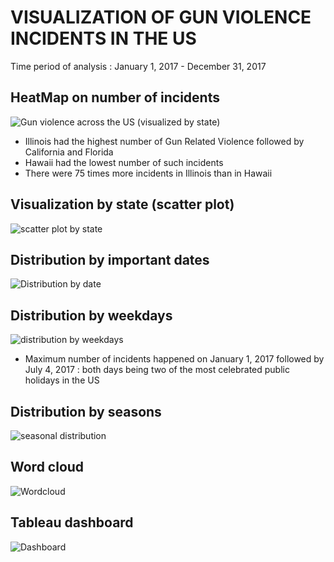 # VISUALIZATION OF GUN VIOLENCE INCIDENTS IN THE US
Time period of analysis : January 1, 2017 - December 31, 2017
## HeatMap on number of incidents
![Gun violence across the US (visualized by state)](https://github.com/Sonull/Gun-violence/blob/master/gun_violence_map.png)
* Illinois had the highest number of Gun Related Violence followed by California and Florida
* Hawaii had the lowest number of such incidents
* There were 75 times more incidents in Illinois than in Hawaii

## Visualization by state (scatter plot)
![scatter plot by state](https://github.com/Sonull/Gun-violence/blob/master/gun_violence_incidents.png)

## Distribution by important dates
![Distribution by date](https://github.com/Sonull/Gun-violence/blob/master/gun_violence_by_date.png)

## Distribution by weekdays
![distribution by weekdays](https://github.com/Sonull/Gun-violence/blob/master/gun_violence_by_week.png)
* Maximum number of incidents happened on January 1, 2017 followed by July 4, 2017 : both days being two of the most celebrated public holidays in the US

## Distribution by seasons
![seasonal distribution](https://github.com/Sonull/Gun-violence/blob/master/gun_violence_seasonal.png)

## Word cloud
![Wordcloud](https://github.com/Sonull/Gun-violence/blob/master/gun_violence_word_cloud.png)

## Tableau dashboard
![Dashboard](https://github.com/Sonull/Gun-violence/blob/master/gun_violence_combined_dashboard.png)
